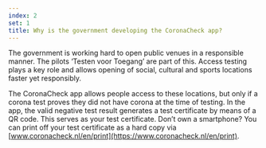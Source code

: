 ```yaml
---
index: 2
set: 1
title: Why is the government developing the CoronaCheck app?
---
```

The government is working hard to open public venues in a responsible manner. The pilots ‘Testen voor Toegang’ are part of this. Access testing plays a key role and allows opening of social, cultural and sports locations faster yet responsibly.
 
The CoronaCheck app allows people access to these locations, but only if a corona test proves they did not have corona at the time of testing. In the app, the valid negative test result generates a test certificate by means of a QR code. This serves as your test certificate. Don’t own a smartphone? You can print off your test certificate as a hard copy via [www.coronacheck.nl/en/print](https://www.coronacheck.nl/en/print).
